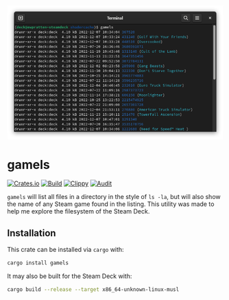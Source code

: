 ![Screenshot of `gamels` on a Steam Deck](steamdeck-screenshot.png)
# gamels
[![Crates.io](https://img.shields.io/crates/v/gamels)](https://crates.io/crates/gamels) 
[![Build](https://github.com/Ewpratten/gamels/actions/workflows/build.yml/badge.svg)](https://github.com/Ewpratten/gamels/actions/workflows/build.yml)
[![Clippy](https://github.com/Ewpratten/gamels/actions/workflows/clippy.yml/badge.svg)](https://github.com/Ewpratten/gamels/actions/workflows/clippy.yml)
[![Audit](https://github.com/Ewpratten/gamels/actions/workflows/audit.yml/badge.svg)](https://github.com/Ewpratten/gamels/actions/workflows/audit.yml)


`gamels` will list all files in a directory in the style of `ls -la`, but will also show the name of any Steam game found in the listing. This utility was made to help me explore the filesystem of the Steam Deck. 

## Installation

This crate can be installed via `cargo` with:

```sh
cargo install gamels
```

It may also be built for the Steam Deck with:

```sh
cargo build --release --target x86_64-unknown-linux-musl
```
